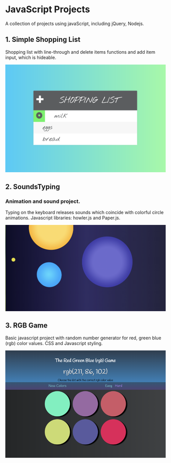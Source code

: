 # JavaScript Projects

A collection of projects using javaScript, including jQuery, Nodejs.




## 1.  Simple Shopping List
Shopping list with line-through and delete items functions and add item input, which is hideable.

![Shopping List](images/ShoppingListScreenshot.png)

## 2.  SoundsTyping
### Animation and sound project.  
Typing on the keyboard releases sounds which coincide with colorful circle animations.  Javascript libraries: howler.js and Paper.js.

![SoundsTyping](images/SoundsTypingScreenshot.jpg)
 
## 3.  RGB Game
Basic javascript project with random number generator for red, green blue (rgb) color values.
CSS and Javascript styling.

![ ](images/rgbGameScreenshotResized.png)